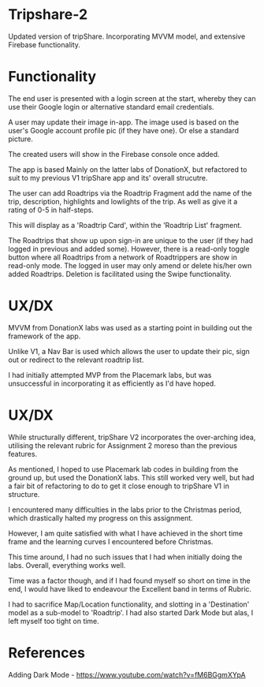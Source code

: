 # Tripshare-2

Updated version of tripShare. Incorporating MVVM model, and extensive Firebase functionality.

# Functionality

The end user is presented with a login screen at the start, whereby they can use their Google login or alternative standard email credentials.

A user may update their image in-app. The image used is based on the user's Google account profile pic (if they have one). Or else a standard picture.

The created users will show in the Firebase console once added.

The app is based Mainly on the latter labs of DonationX, but refactored to suit to my previous V1 tripShare app and its' overall strucutre.

The user can add Roadtrips via the Roadtrip Fragment add the name of the trip, description, highlights and lowlights of the trip. As well as give it a rating of 0-5 in half-steps.

This will display as a 'Roadtrip Card', within the 'Roadtrip List' fragment.

The Roadtrips that show up upon sign-in are unique to the user (if they had logged in previous and added some). However, there is a read-only toggle button where all Roadtrips from a network of Roadtrippers are show in read-only mode. The logged in user may only amend or delete his/her own added Roadtrips. Deletion is facilitated using the Swipe functionality.

# UX/DX

MVVM from DonationX labs was used as a starting point in building out the framework of the app.

Unlike V1, a Nav Bar is used which allows the user to update their pic, sign out or redirect to the relevant roadtrip list.

I had initially attempted MVP from the Placemark labs, but was unsuccessful in incorporating it as efficiently as I'd have hoped.

# UX/DX

While structurally different, tripShare V2 incorporates the over-arching idea, utilising the relevant rubric for Assignment 2 moreso than the previous features.

As mentioned, I hoped to use Placemark lab codes in building from the ground up, but used the DonationX labs. This still worked very well, but had a fair bit of refactoring to do to get it close enough to tripShare V1 in structure.

I encountered many difficulties in the labs prior to the Christmas period, which drastically halted my progress on this assignment.

However, I am quite satisfied with what I have achieved in the short time frame and the learning curves I encountered before Christmas.

This time around, I had no such issues that I had when initially doing the labs. Overall, everything works well.

Time was a factor though, and if I had found myself so short on time in the end, I would have liked to endeavour the Excellent band in terms of Rubric.

I had to sacrifice Map/Location functionality, and slotting in a 'Destination' model as a sub-model to 'Roadtrip'. I had also started Dark Mode but alas, I left myself too tight on time.

# References

Adding Dark Mode - https://www.youtube.com/watch?v=fM6BGgmXYpA




